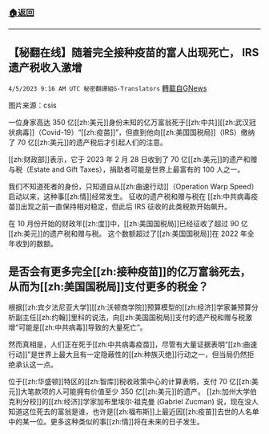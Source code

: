 ###  [:house:返回](README.md)
---


## 【秘翻在线】随着完全接种疫苗的富人出现死亡， IRS 遗产税收入激增
`4/5/2023 9:16 AM UTC 秘密翻譯組G-Translators` [轉載自GNews](https://gnews.org/articles/1072916)

 图片来源：csis       

一位身家高达 350 亿[[zh:美元]]身份未知的亿万富翁死于[[zh:中共]][[zh:武汉冠状病毒]]（Covid-19）“[[zh:疫苗]]”，但直到他向[[zh:美国国税局]]（IRS）缴纳了 70 亿[[zh:美元]]的遗产税后才引起人们的注意。

 [[zh:财政部]]表示，它于 2023 年 2 月 28 日收到了 70 亿[[zh:美元]]的遗产和赠与税（Estate and Gift Taxes），捐助者可能是世界上最富有的 100 人之一。

 我们不知道死者的身份，只知道自从[[zh:曲速行动]]（Operation Warp Speed）启动以来，这种事[[zh:情]]经常发生。 征收的遗产税和赠与税在 [[zh:中共病毒疫苗]]出现之前一直保持相对稳定，但此后 IRS 征收的此类税款开始飙升。

 在 10 月份开始的财政年[[zh:度]]中，[[zh:美国国税局]]已经征收了超过 90 亿[[zh:美元]]的遗产税和赠与税。 这个数额超过了[[zh:美国国税局]]在 2022 年全年收到的数额。


##  是否会有更多完全[[zh:接种疫苗]]的亿万富翁死去，从而为[[zh:美国国税局]]支付更多的税金？

 根据[[zh:宾夕法尼亚大学]][[zh:沃顿商学院]]预算模型的[[zh:经济]]学家兼预算分析副主任[[zh:约翰]]里科的说法，向[[zh:美国国税局]]支付的遗产税和赠与税激增“可能是[[zh:中共病毒]]导致的大量死亡”。

然而真相是，人们正在死于[[zh:中共病毒疫苗]]，尽管有大量证据表明“[[zh:曲速行动]]”是世界上最大且有一定隐蔽性的[[zh:种族灭绝]]行动之一，但当局仍然拒绝承认这一点。

位于[[zh:华盛顿]]特区的[[zh:智库]]税收政策中心的计算表明，支付 70 亿[[zh:美元]]大笔款项的人可能拥有价值至少 350 亿[[zh:美元]]的遗产。 [[zh:加州大学伯克利分校]]的[[zh:经济]]学家加布里埃尔·祖克曼 (Gabriel Zucman) 说，现在没人知道这位死去的富翁是谁，也许是[[zh:福布斯]]上最近因[[zh:疫苗]]去世的人名单中的某一位。更多这种类似的事[[zh:情]]将在未来的日子发生。
